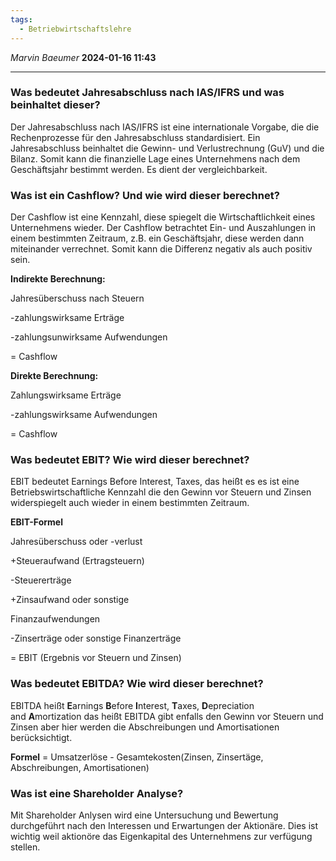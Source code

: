 ```yaml
---
tags:
  - Betriebwirtschaftslehre
---
```

*Marvin Baeumer* **2024-01-16 11:43**

---
### **Was bedeutet Jahresabschluss nach IAS/IFRS und was beinhaltet dieser?**
Der Jahresabschluss nach IAS/IFRS ist eine internationale Vorgabe, die die Rechenprozesse für den Jahresabschluss standardisiert. Ein Jahresabschluss beinhaltet die Gewinn- und Verlustrechnung (GuV) und die Bilanz. Somit kann die finanzielle Lage eines Unternehmens nach dem Geschäftsjahr bestimmt werden. Es dient der vergleichbarkeit. 
### **Was ist ein Cashflow? Und wie wird dieser berechnet?**
Der Cashflow ist eine Kennzahl, diese spiegelt die Wirtschaftlichkeit eines Unternehmens wieder. Der Cashflow betrachtet Ein- und Auszahlungen in einem bestimmten Zeitraum, z.B. ein Geschäftsjahr, diese werden dann miteinander verrechnet. Somit kann die Differenz negativ als auch positiv sein.

**Indirekte Berechnung:**

Jahresüberschuss nach Steuern  

-zahlungswirksame Erträge  

-zahlungsunwirksame Aufwendungen  

= Cashflow

**Direkte Berechnung:**

Zahlungswirksame Erträge  

-zahlungswirksame Aufwendungen  

= Cashflow
### Was bedeutet EBIT? Wie wird dieser berechnet?
EBIT bedeutet Earnings Before Interest, Taxes, das heißt es es ist eine Betriebswirtschaftliche Kennzahl die den Gewinn vor Steuern und Zinsen widerspiegelt auch wieder in einem bestimmten Zeitraum.

**EBIT-Formel**

Jahresüberschuss oder -verlust

+Steueraufwand (Ertragsteuern)	

-Steuererträge	

+Zinsaufwand oder sonstige

Finanzaufwendungen

-Zinserträge oder sonstige Finanzerträge

= EBIT (Ergebnis vor Steuern und Zinsen)
### Was bedeutet EBITDA? Wie wird dieser berechnet?
EBITDA heißt **E**arnings **B**efore **I**nterest, **T**axes, **D**epreciation and **A**mortization das heißt EBITDA gibt enfalls den Gewinn vor Steuern und Zinsen aber hier werden die Abschreibungen und Amortisationen berücksichtigt.

**Formel** = Umsatzerlöse - Gesamtekosten(Zinsen, Zinsertäge, Abschreibungen, Amortisationen)
### Was ist eine Shareholder Analyse?
Mit Shareholder Anlysen wird eine Untersuchung und Bewertung durchgeführt nach den Interessen und Erwartungen der Aktionäre. Dies ist wichtig weil aktionöre das Eigenkapital des Unternehmens zur verfügung stellen.